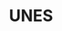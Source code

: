<h1 align="center" >UNES</h1>
<br><br>
<div align="center">
<img src="https://user-images.githubusercontent.com/90112622/184542454-e160f2d9-09bb-4828-852a-004cb6175587.png" alt="">


